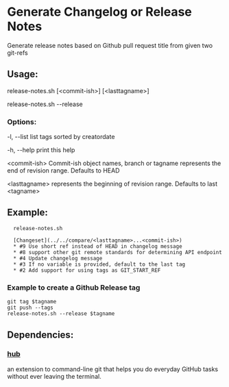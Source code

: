 # Generate Changelog or Release Notes

Generate release notes based on Github pull request title from given two git-refs

## Usage:

  release-notes.sh [&lt;commit-ish>] [&lt;lasttagname>]

  release-notes.sh --release <tagname>

### Options:

  -l, --list
    list tags sorted by creatordate

  -h, --help
    print this help

  &lt;commit-ish>
    Commit-ish object names, branch or tagname represents the end of revision range. Defaults to HEAD

  &lt;lasttagname>
    represents the beginning of revision range. Defaults to last &lt;tagname>

## Example:

```
  release-notes.sh

  [Changeset](../../compare/<lasttagname>...<commit-ish>)
  * #9 Use short ref instead of HEAD in changelog message
  * #8 support other git remote standards for determining API endpoint
  * #4 Update changelog message
  * #3 If no variable is provided, default to the last tag
  * #2 Add support for using tags as GIT_START_REF
```

### Example to create a Github Release tag

```shell
git tag $tagname
git push --tags
release-notes.sh --release $tagname
```

## Dependencies:

### [hub](https://hub.github.com)
an extension to command-line git that helps you do everyday GitHub tasks without ever leaving the terminal.
